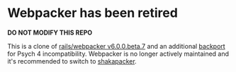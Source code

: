 # Webpacker has been retired

**DO NOT MODIFY THIS REPO**

This is a clone of [rails/webpacker v6.0.0.beta.7](https://github.com/rails/webpacker/tree/v6.0.0.beta.7) and an additional [backport](https://github.com/rails/webpacker/commit/f8dbc91c9442e43529da8e08e5ac486d62c398cd) for Psych 4 incompatibility. Webpacker is no longer actively maintained and it's recommended to switch to [shakapacker](https://github.com/shakacode/shakapacker).
